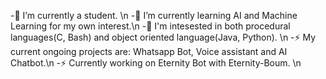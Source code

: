 -🔭 I’m currently a student. \n
-🌱 I’m currently learning AI and Machine Learning for my own interest.\n
-🤔 I'm intesested in both procedural languages(C, Bash) and object oriented language(Java, Python). \n
-⚡ My current ongoing projects are: Whatsapp Bot, Voice assistant and AI Chatbot.\n
-⚡ Currently working on Eternity Bot with Eternity-Boum. \n
